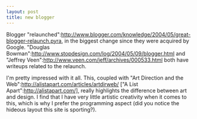 ```yaml
--- 
layout: post
title: new blogger
---
```

Blogger "relaunched":http://www.blogger.com/knowledge/2004/05/great-blogger-relaunch.pyra, in the biggest change since they were acquired by Google.  "Douglas Bowman":http://www.stopdesign.com/log/2004/05/09/blogger.html and "Jeffrey Veen":http://www.veen.com/jeff/archives/000533.html both have writeups related to the relaunch.  

I'm pretty impressed with it all.  This, coupled with "Art Direction and the Web":http://alistapart.com/articles/artdirweb/ ["A List Apart":http://alistapart.com/], really highlights the difference between art and design.  I find that I have very little artistic creativity when it comes to this, which is why I prefer the programming aspect (did you notice the hideous layout this site is sporting?).
